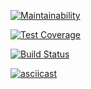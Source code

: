 [![Maintainability](https://api.codeclimate.com/v1/badges/a99a88d28ad37a79dbf6/maintainability)](https://codeclimate.com/github/codeclimate/codeclimate/maintainability)

[![Test Coverage](https://api.codeclimate.com/v1/badges/a99a88d28ad37a79dbf6/test_coverage)](https://codeclimate.com/github/codeclimate/codeclimate/test_coverage)

[![Build Status](https://travis-ci.org/upokusaev/frontend-project-lvl1.svg?branch=master)](https://travis-ci.org/upokusaev/frontend-project-lvl1)

[![asciicast](https://asciinema.org/a/sqtvjbPqaTdxfNEQRG8HKSkLk.svg)](https://asciinema.org/a/sqtvjbPqaTdxfNEQRG8HKSkLk)
